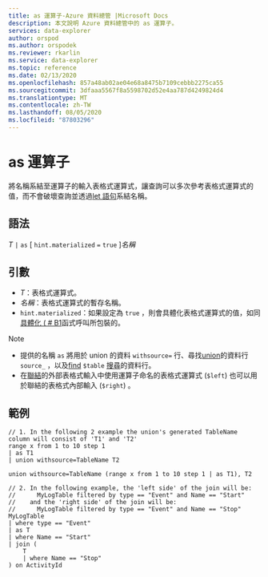 ```yaml
---
title: as 運算子-Azure 資料總管 |Microsoft Docs
description: 本文說明 Azure 資料總管中的 as 運算子。
services: data-explorer
author: orspod
ms.author: orspodek
ms.reviewer: rkarlin
ms.service: data-explorer
ms.topic: reference
ms.date: 02/13/2020
ms.openlocfilehash: 857a48ab02ae04e68a8475b7109cebbb2275ca55
ms.sourcegitcommit: 3dfaaa5567f8a5598702d52e4aa787d4249824d4
ms.translationtype: MT
ms.contentlocale: zh-TW
ms.lasthandoff: 08/05/2020
ms.locfileid: "87803296"
---
```

# <a name="as-operator"></a>as 運算子

將名稱系結至運算子的輸入表格式運算式，讓查詢可以多次參考表格式運算式的值，而不會破壞查詢並透過[let 語句](letstatement.md)系結名稱。

## <a name="syntax"></a>語法

*T* `|` `as` [ `hint.materialized` `=` `true` ]*名稱*

## <a name="arguments"></a>引數

* *T*：表格式運算式。
* *名稱*：表格式運算式的暫存名稱。
* `hint.materialized`：如果設定為 `true` ，則會具體化表格式運算式的值，如同[具體化 ( # B1](./materializefunction.md)函式呼叫所包裝的。

> [!NOTE]
> * 提供的名稱 `as` 將用於 union 的資料 `withsource=` 行、尋找[union](./unionoperator.md)的資料行 `source_` ，以及[find](./findoperator.md) `$table` [搜尋](./searchoperator.md)的資料行。
> * 在[聯結](./joinoperator.md)的外部表格式輸入中使用運算子命名的表格式運算式 (`$left`) 也可以用於聯結的表格式內部輸入 (`$right`) 。

## <a name="examples"></a>範例

```kusto
// 1. In the following 2 example the union's generated TableName column will consist of 'T1' and 'T2'
range x from 1 to 10 step 1 
| as T1 
| union withsource=TableName T2

union withsource=TableName (range x from 1 to 10 step 1 | as T1), T2

// 2. In the following example, the 'left side' of the join will be: 
//      MyLogTable filtered by type == "Event" and Name == "Start"
//    and the 'right side' of the join will be: 
//      MyLogTable filtered by type == "Event" and Name == "Stop"
MyLogTable  
| where type == "Event"
| as T
| where Name == "Start"
| join (
    T
    | where Name == "Stop"
) on ActivityId
```